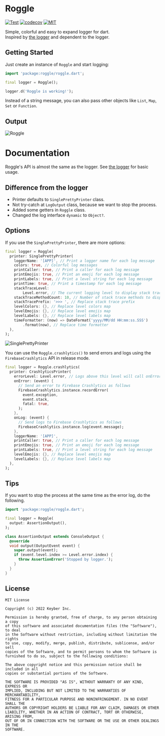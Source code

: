 # Roggle

<a href="https://github.com/susatthi/roggle/actions/workflows/test.yaml"><img src="https://github.com/susatthi/roggle/actions/workflows/test.yaml/badge.svg" alt="Test"></a>
<a href="https://codecov.io/gh/susatthi/roggle"><img src="https://codecov.io/gh/susatthi/roggle/branch/main/graph/badge.svg?token=32O6RLP872" alt="codecov"></a>
<a href="https://opensource.org/licenses/MIT"><img src="https://img.shields.io/badge/License-MIT-purple" alt="MIT"></a>

Simple, colorful and easy to expand logger for dart.<br>
Inspired by [the logger](https://pub.dev/packages/logger) and dependent to the logger.

## Getting Started

Just create an instance of `Roggle` and start logging:

```dart
import 'package:roggle/roggle.dart';

final logger = Roggle();

logger.d('Roggle is working!');
```

Instead of a string message, you can also pass other objects like `List`, `Map`, `Set` or `Function`.

## Output

![Roggle](https://user-images.githubusercontent.com/13707135/166134905-402bb9d1-5154-42d0-b23b-4b6c658d2452.png)

# Documentation

Roggle's API is almost the same as the logger. See [the logger](https://pub.dev/packages/logger) for basic usage.

## Difference from the logger

- Printer defaults to `SinglePrettyPrinter` class.
- Not try-catch at `LogOutput` class, because we want to stop the process.
- Added some getters in `Roggle` class.
- Changed the log interface `dynamic` to `Object?`.

## Options

If you use the `SinglePrettyPrinter`, there are more options:

```dart
final logger = Roggle(
  printer: SinglePrettyPrinter(
    loggerName: '[APP]', // Print a logger name for each log message
    colors: true, // Colorful log messages
    printCaller: true, // Print a caller for each log message
    printEmojis: true, // Print an emoji for each log message
    printLabels: true, // Print a level string for each log message
    printTime: true, // Print a timestamp for each log message
    stackTraceLevel:
        Level.error, // The current logging level to display stack trace
    stackTraceMethodCount: 10, // Number of stack trace methods to display
    stackTracePrefix: '>>> ', // Replace stack trace prefix
    levelColors: {}, // Replace level colors map
    levelEmojis: {}, // Replace level emojis map
    levelLabels: {}, // Replace level labels map
    timeFormatter: (now) => DateFormat('yyyy/MM/dd HH:mm:ss.SSS')
        .format(now), // Replace time formatter
  ),
);
```

![SinglePrettyPrinter](https://user-images.githubusercontent.com/13707135/166135290-106a8f26-6ea3-4ecc-90ce-9f33712d3641.png)

You can use the `Roggle.crashlytics()` to send errors and logs using the `FirebaseCrashlytics` API in release mode.

```dart
final logger = Roggle.crashlytics(
  printer: CrashlyticsPrinter(
    errorLevel: Level.error, // Logs above this level will call onError
    onError: (event) {
      // Send an error to Firebase Crashlytics as follows
      FirebaseCrashlytics.instance.recordError(
        event.exception,
        event.stack,
        fatal: true,
      );
    },
    onLog: (event) {
      // Send logs to Firebase Crashlytics as follows
      FirebaseCrashlytics.instance.log(event.message);
    },
    loggerName: '[APP]',
    printCaller: true, // Print a caller for each log message
    printEmojis: true, // Print an emoji for each log message
    printLabels: true, // Print a level string for each log message
    levelEmojis: {}, // Replace level emojis map
    levelLabels: {}, // Replace level labels map
  ),
);
```

## Tips

If you want to stop the process at the same time as the error log, do the following.

```dart
import 'package:roggle/roggle.dart';

final logger = Roggle(
  output: AssertionOutput(),
);

class AssertionOutput extends ConsoleOutput {
  @override
  void output(OutputEvent event) {
    super.output(event);
    if (event.level.index >= Level.error.index) {
      throw AssertionError('Stopped by logger.');
    }
  }
}
```

## License

```
MIT License

Copyright (c) 2022 Keyber Inc.

Permission is hereby granted, free of charge, to any person obtaining a copy
of this software and associated documentation files (the "Software"), to deal
in the Software without restriction, including without limitation the rights
to use, copy, modify, merge, publish, distribute, sublicense, and/or sell
copies of the Software, and to permit persons to whom the Software is
furnished to do so, subject to the following conditions:

The above copyright notice and this permission notice shall be included in all
copies or substantial portions of the Software.

THE SOFTWARE IS PROVIDED "AS IS", WITHOUT WARRANTY OF ANY KIND, EXPRESS OR
IMPLIED, INCLUDING BUT NOT LIMITED TO THE WARRANTIES OF MERCHANTABILITY,
FITNESS FOR A PARTICULAR PURPOSE AND NONINFRINGEMENT. IN NO EVENT SHALL THE
AUTHORS OR COPYRIGHT HOLDERS BE LIABLE FOR ANY CLAIM, DAMAGES OR OTHER
LIABILITY, WHETHER IN AN ACTION OF CONTRACT, TORT OR OTHERWISE, ARISING FROM,
OUT OF OR IN CONNECTION WITH THE SOFTWARE OR THE USE OR OTHER DEALINGS IN THE
SOFTWARE.
```
